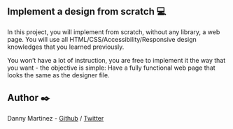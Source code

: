 ## Implement a design from scratch 💻

In this project, you will implement from scratch, without any library, a web page. You will use all HTML/CSS/Accessibility/Responsive design knowledges that you learned previously.

You won’t have a lot of instruction, you are free to implement it the way that you want - the objective is simple: Have a fully functional web page that looks the same as the designer file.

## Author ✒️
Danny Martinez - [Github](https://github.com/danny099) / [Twitter](https://twitter.com/dalmariv01)
